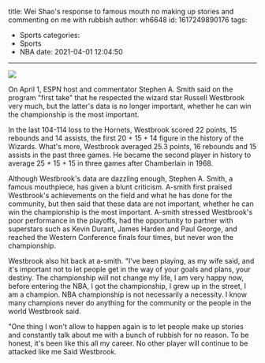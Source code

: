 title: Wei Shao's response to famous mouth  no making up stories and commenting on me with rubbish
author: wh6648
id: 1617249890176
tags: 
- Sports
categories: 
- Sports
- NBA
date: 2021-04-01 12:04:50
---
![](https://p0.itc.cn/images01/20210401/a7a147e7fba34404bd96c81b218cc2a6.jpeg)


On April 1, ESPN host and commentator Stephen A. Smith said on the program "first take" that he respected the wizard star Russell Westbrook very much, but the latter's data is no longer important, whether he can win the championship is the most important.

In the last 104-114 loss to the Hornets, Westbrook scored 22 points, 15 rebounds and 14 assists, the first 20 + 15 + 14 figure in the history of the Wizards. What's more, Westbrook averaged 25.3 points, 16 rebounds and 15 assists in the past three games. He became the second player in history to average 25 + 15 + 15 in three games after Chamberlain in 1968.

Although Westbrook's data are dazzling enough, Stephen A. Smith, a famous mouthpiece, has given a blunt criticism. A-smith first praised Westbrook's achievements on the field and what he has done for the community, but then said that these data are not important, whether he can win the championship is the most important. A-smith stressed Westbrook's poor performance in the playoffs, had the opportunity to partner with superstars such as Kevin Durant, James Harden and Paul George, and reached the Western Conference finals four times, but never won the championship.

Westbrook also hit back at a-smith. "I've been playing, as my wife said, and it's important not to let people get in the way of your goals and plans, your destiny. The championship will not change my life, I am very happy now, before entering the NBA, I got the championship, I grew up in the street, I am a champion. NBA championship is not necessarily a necessity. I know many champions never do anything for the community or the people in the world Westbrook said.

"One thing I won't allow to happen again is to let people make up stories and constantly talk about me with a bunch of rubbish for no reason. To be honest, it's been like this all my career. No other player will continue to be attacked like me Said Westbrook.

